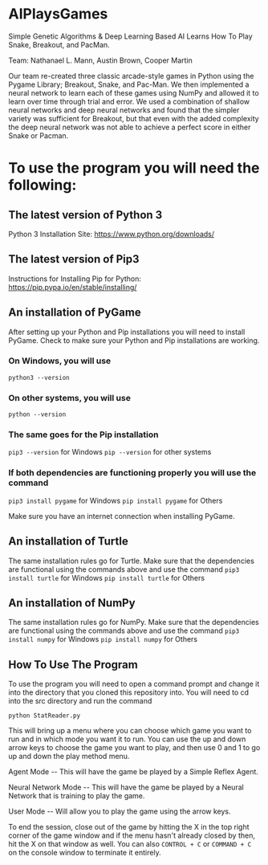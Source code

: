 # AIPlaysGames
Simple Genetic Algorithms &amp; Deep Learning Based AI Learns How To Play Snake, Breakout, and PacMan.

Team: Nathanael L. Mann, Austin Brown, Cooper Martin

Our team re-created three classic arcade-style games in Python using the Pygame Library; Breakout, Snake, and Pac-Man. We then implemented a neural network to learn each of these games using NumPy and allowed it to learn over time through trial and error. We used a combination of shallow neural networks and deep neural networks and found that the simpler variety was sufficient for Breakout, but that even with the added complexity the deep neural network was not able to achieve a perfect score in either Snake or Pacman.

# To use the program you will need the following:

## The latest version of Python 3
Python 3 Installation Site: https://www.python.org/downloads/

## The latest version of Pip3
Instructions for Installing Pip for Python: https://pip.pypa.io/en/stable/installing/

## An installation of PyGame 
After setting up your Python and Pip installations you will need to install PyGame. Check to make sure your Python and Pip installations are working. 

### On Windows, you will use 
` python3 --version `

### On other systems, you will use 
` python --version `

### The same goes for the Pip installation
` pip3 --version ` for Windows
` pip --version ` for other systems

### If both dependencies are functioning properly you will use the command 
` pip3 install pygame ` for Windows
` pip install pygame ` for Others

Make sure you have an internet connection when installing PyGame.

## An installation of Turtle

The same installation rules go for Turtle. Make sure that the dependencies are functional using the commands above and use the command 
` pip3 install turtle ` for Windows 
` pip install turtle ` for Others

## An installation of NumPy

The same installation rules go for NumPy. Make sure that the dependencies are functional using the commands above and use the command 
` pip3 install numpy ` for Windows 
` pip install numpy ` for Others

## How To Use The Program

To use the program you will need to open a command prompt and change it into the directory that you cloned this repository into. You will need to cd into the src directory and run the command

` python StatReader.py `

This will bring up a menu where you can choose which game you want to run and in which mode you want it to run. You can use the up and down arrow keys to choose the game you want to play, and then use 0 and 1 to go up and down the play method menu. 

Agent Mode -- This will have the game be played by a Simple Reflex Agent.

Neural Network Mode -- This will have the game be played by a Neural Network that is training to play the game.

User Mode -- Will allow you to play the game using the arrow keys.

To end the session, close out of the game by hitting the X in the top right corner of the game window and if the menu hasn't already closed by then, hit the X on that window as well. 
You can also ` CONTROL + C ` or `COMMAND + C` on the console window to terminate it entirely. 
